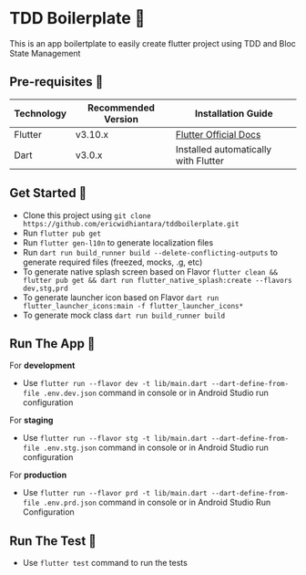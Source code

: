 <br>

# TDD Boilerplate 📱

This is an app boilertplate to easily create flutter project using TDD and Bloc State Management

## Pre-requisites 📐

| Technology | Recommended Version | Installation Guide                                                    |
|------------|---------------------|-----------------------------------------------------------------------|
| Flutter    | v3.10.x             | [Flutter Official Docs](https://flutter.dev/docs/get-started/install) |
| Dart       | v3.0.x              | Installed automatically with Flutter                                  |

## Get Started 🚀

- Clone this project using `git clone https://github.com/ericwidhiantara/tddboilerplate.git`
- Run `flutter pub get`
- Run `flutter gen-l10n` to generate localization files
- Run `dart run build_runner build --delete-conflicting-outputs` to generate required files
  (freezed, mocks, .g, etc)
- To generate native splash screen based on
  Flavor `flutter clean && flutter pub get && dart run flutter_native_splash:create --flavors dev,stg,prd`
- To generate launcher icon based on
  Flavor `dart run flutter_launcher_icons:main -f flutter_launcher_icons*`
- To generate mock class `dart run build_runner build`

## Run The App 🏃

For **development**

- Use `flutter run --flavor dev -t lib/main.dart --dart-define-from-file .env.dev.json` command in
  console or in Android Studio run configuration

For **staging**

- Use `flutter run --flavor stg -t lib/main.dart --dart-define-from-file .env.stg.json` command in
  console or in Android Studio run configuration

For **production**

- Use `flutter run --flavor prd -t lib/main.dart --dart-define-from-file .env.prd.json` command in
  console or in Android Studio Run Configuration

## Run The Test 🏃

- Use `flutter test` command to run the tests

<br>
